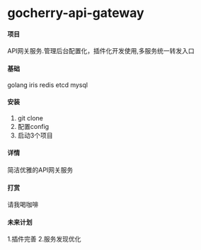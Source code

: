 # gocherry-api-gateway

#### 项目
API网关服务.管理后台配置化，插件化开发使用,多服务统一转发入口

#### 基础
golang iris redis etcd mysql

#### 安装

1.  git clone
2.  配置config
3.  启动3个项目

#### 详情

简洁优雅的API网关服务

#### 打赏
请我喝咖啡


#### 未来计划
1.插件完善
2.服务发现优化


